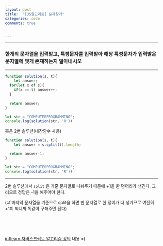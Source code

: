 ```yaml
---
layout: post
title:  "[JS알고리즘] 문자찾기"
categories: code 
comments: true


---
```






---

### 한개의 문자열을 입력받고, 특정문자를 입력받아 해당 특정문자가 입력받은 문자열에 몇개 존재하는지 알아내시오

---

~~~javascript
function solution(s, t){
	let answer;
  for(let x of s){
    if(x == t) answer++;
  }
  
  return answer;
}

let str = "COMPUTERPROGRAMMING";
console.log(solution(str, 'R'))
~~~



혹은 2번 솔루션(내장함수 사용)

~~~javascript
function solution(s, t){
	let answer = s.split(t).length;

  return answer-1;
}

let str = "COMPUTERPROGRAMMING";
console.log(solution(str, 'R'))
~~~



---

2번 솔루션에서 `split` 은 기준 문자열로 나눠주기 때문에 +1을 한 덩어리가 생긴다. 그러므로 정답은 -1을 해주어야 한다.

(cf.마지막 문자열을 기준으로 split을 하면 빈 문자열로 한 덩이가 더 생기므로 여전히 +1이 되니까 똑같이 구해주면 된다)

<br> 





<br>

<br>

[inflearn 자바스크립트 알고리즘 강의](https://www.inflearn.com/course/%EC%9E%90%EB%B0%94%EC%8A%A4%ED%81%AC%EB%A6%BD%ED%8A%B8-%EC%95%8C%EA%B3%A0%EB%A6%AC%EC%A6%98-%EB%AC%B8%EC%A0%9C%ED%92%80%EC%9D%B4/dashboard) 내용 =)